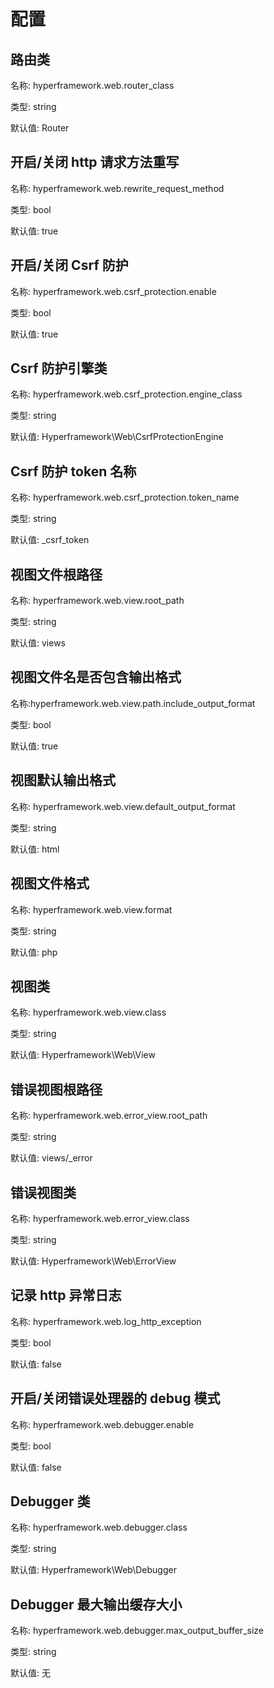 # 配置
## 路由类
名称: hyperframework.web.router_class

类型: string

默认值: Router

## 开启/关闭 http 请求方法重写
名称: hyperframework.web.rewrite_request_method

类型: bool

默认值: true

## 开启/关闭 Csrf 防护
名称: hyperframework.web.csrf_protection.enable

类型: bool

默认值: true

## Csrf 防护引擎类
名称: hyperframework.web.csrf_protection.engine_class

类型: string

默认值: Hyperframework\Web\CsrfProtectionEngine

## Csrf 防护 token 名称
名称: hyperframework.web.csrf_protection.token_name

类型: string

默认值: _csrf_token

## 视图文件根路径
名称: hyperframework.web.view.root_path

类型: string

默认值: views

## 视图文件名是否包含输出格式
名称:hyperframework.web.view.path.include_output_format

类型: bool

默认值: true

## 视图默认输出格式
名称: hyperframework.web.view.default_output_format

类型: string

默认值: html

## 视图文件格式
名称: hyperframework.web.view.format

类型: string

默认值: php

## 视图类
名称: hyperframework.web.view.class

类型: string

默认值: Hyperframework\Web\View

## 错误视图根路径
名称: hyperframework.web.error_view.root_path

类型: string

默认值: views/_error

## 错误视图类
名称: hyperframework.web.error_view.class

类型: string

默认值: Hyperframework\Web\ErrorView

## 记录 http 异常日志
名称: hyperframework.web.log_http_exception

类型: bool

默认值: false

## 开启/关闭错误处理器的 debug 模式
名称: hyperframework.web.debugger.enable

类型: bool

默认值: false

## Debugger 类
名称: hyperframework.web.debugger.class

类型: string

默认值: Hyperframework\Web\Debugger

## Debugger 最大输出缓存大小
名称: hyperframework.web.debugger.max_output_buffer_size

类型: string

默认值: 无
